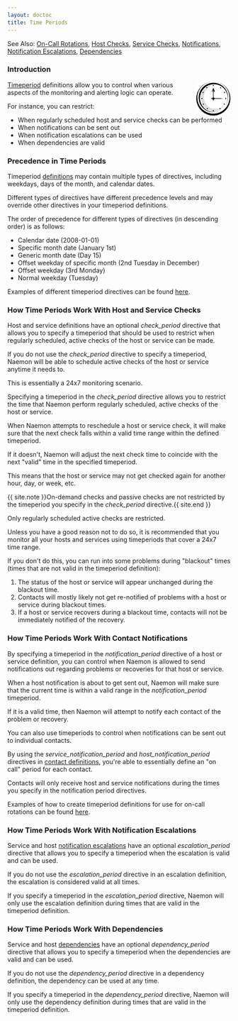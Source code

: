 ```yaml
---
layout: doctoc
title: Time Periods
---
```


<span class="glyphicon glyphicon-arrow-right"></span> See Also: <a href="oncallrotation.html">On-Call Rotations</a>, <a href="hostchecks.html">Host Checks</a>, <a href="servicechecks.html">Service Checks</a>, <a href="notifications.html">Notifications</a>, <a href="escalations.html">Notification Escalations</a>, <a href="dependencies.html">Dependencies</a>



### Introduction

<img src="images/objects-timeperiods.png" border="0" style="float: right;" alt="Timeperiods" title="Timeperiods">

<a href="objectdefinitions.html#timeperiod">Timeperiod</a> definitions allow you
to control when various aspects of the monitoring and alerting logic can operate.

For instance, you can restrict:

 - When regularly scheduled host and service checks can be performed
 - When notifications can be sent out
 - When notification escalations can be used
 - When dependencies are valid



### Precedence in Time Periods

Timeperiod <a href="objectdefinitions.html#timeperiod">definitions</a> may contain
multiple types of directives, including weekdays, days of the month, and calendar dates.

Different types of directives have different precedence levels and may override
other directives in your timeperiod definitions.

The order of precedence for different types of directives (in descending order) is as follows:

 - Calendar date (2008-01-01)
 - Specific month date (January 1st)
 - Generic month date (Day 15)
 - Offset weekday of specific month (2nd Tuesday in December)
 - Offset weekday (3rd Monday)
 - Normal weekday (Tuesday)

Examples of different timeperiod directives can be found <a href="objectdefinitions.html#timeperiod">here</a>.



### How Time Periods Work With Host and Service Checks

Host and service definitions have an optional <i>check_period</i> directive that
allows you to specify a timeperiod that should be used to restrict when regularly
scheduled, active checks of the host or service can be made.

If you do not use the <i>check_period</i> directive to specify a timeperiod,
Naemon will be able to schedule active checks of the host or service anytime it needs to.

This is essentially a 24x7 monitoring scenario.

Specifying a timeperiod in the <i>check_period</i> directive allows you to restrict
the time that Naemon perform regularly scheduled, active checks of the host or service.

When Naemon attempts to reschedule a host or service check, it will make
sure that the next check falls within a valid time range within the defined timeperiod.

If it doesn't, Naemon will adjust the next check time to coincide
with the next "valid" time in the specified timeperiod.

This means that the host or service may not get checked again for
another hour, day, or week, etc.

{{ site.note }}On-demand checks and passive checks are not restricted by the timeperiod you specify in the <i>check_period</i> directive.{{ site.end }}

Only regularly scheduled active checks are restricted.

Unless you have a good reason not to do so, it is recommended that you monitor all
your hosts and services using timeperiods that cover a 24x7 time range.

If you don't do this, you can run into some problems during "blackout" times (times that are not valid in the timeperiod definition):

1. The status of the host or service will appear unchanged during the blackout time.
2. Contacts will mostly likely not get re-notified of problems with a host or service during blackout times.
3. If a host or service recovers during a blackout time, contacts will not be immediately notified of the recovery.



### How Time Periods Work With Contact Notifications

By specifying a timeperiod in the <i>notification_period</i> directive of a host
or service definition, you can control when Naemon is allowed to send notifications
out regarding problems or recoveries for that host or service.

When a host notification is about to get sent out, Naemon will make sure that
the current time is within a valid range in the <i>notification_period</i> timeperiod.

If it is a valid time, then Naemon will attempt to notify each contact of the
problem or recovery.

You can also use timeperiods to control when notifications can be sent out to individual contacts.

By using the <i>service_notification_period</i> and <i>host_notification_period</i>
directives in <a href="objectdefinitions.html#contact">contact definitions</a>, you're able to essentially define an "on call" period for each contact.

Contacts will only receive host and service notifications during the
times you specify in the notification period directives.

Examples of how to create timeperiod definitions for use for on-call
rotations can be found <a href="oncallrotation.html">here</a>.



### How Time Periods Work With Notification Escalations

Service and host <a href="escalations.html">notification escalations</a> have
an optional <i>escalation_period</i> directive that allows you to specify
a timeperiod when the escalation is valid and can be used.

If you do not use the <i>escalation_period</i> directive in an escalation
definition, the escalation is considered valid at all times.

If you specify a timeperiod in the <i>escalation_period</i> directive,
Naemon will only use the escalation definition during times that are valid
in the timeperiod definition.



### How Time Periods Work With Dependencies

Service and host <a href="dependencies.html">dependencies</a> have an optional
<i>dependency_period</i> directive that allows you to specify a timeperiod
when the dependencies are valid and can be used.

If you do not use the <i>dependency_period</i> directive in a dependency
definition, the dependency can be used at any time.

If you specify a timeperiod in the <i>dependency_period</i> directive, Naemon
will only use the dependency definition during times that are valid in the timeperiod definition.
